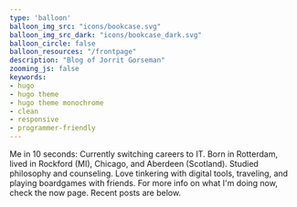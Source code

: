 ```yaml
---
type: 'balloon'
balloon_img_src: "icons/bookcase.svg"
balloon_img_src_dark: "icons/bookcase_dark.svg"
balloon_circle: false
balloon_resources: "/frontpage"
description: "Blog of Jorrit Gorseman"
zooming_js: false
keywords:
- hugo
- hugo theme
- hugo theme monochrome
- clean
- responsive
- programmer-friendly
---
```


Me in 10 seconds:
Currently switching careers to IT. Born in Rotterdam, lived in Rockford (MI), Chicago, and Aberdeen (Scotland). Studied philosophy and counseling. Love tinkering with digital tools, traveling, and playing boardgames with friends. For more info on what I'm doing now, check the now page. Recent posts are below.
